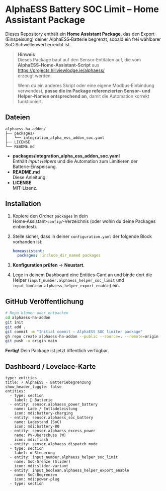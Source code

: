 # AlphaESS Battery SOC Limit – Home Assistant Package

Dieses Repository enthält ein **Home Assistant Package**, das den Export (Einspeisung)
deiner AlphaESS‑Batterie begrenzt, sobald ein frei wählbarer SoC‑Schwellenwert
erreicht ist.
> **Hinweis**  
> Dieses Package baut auf den Sensor‑Entitäten auf, die vom
> **AlphaESS‑Home‑Assistant‑Script** aus  
> <https://projects.hillviewlodge.ie/alphaess/>  
> erzeugt werden.  
>
> Wenn du ein anderes Skript oder eine eigene Modbus‑Einbindung verwendest,
> **passe die im Package referenzierten Sensor‑ und Helper‑Namen entsprechend an**,
> damit die Automation korrekt funktioniert.

## Dateien

```
alphaess-ha-addon/
├── packages/
│   └── integration_alpha_ess_addon_soc.yaml
├── LICENSE
└── README.md
```

- **packages/integration_alpha_ess_addon_soc.yaml**  
  Enthält *Input Helpers* und die Automation zum Limitieren der Batterie‑Einspeisung.
- **README.md**  
  Diese Anleitung.
- **LICENSE**  
  MIT-Lizenz.

## Installation

1. Kopiere den Ordner `packages` in dein Home‑Assistant‑`config/`‑Verzeichnis (oder
   wohin du deine Packages einbindest).
2. Stelle sicher, dass in deiner `configuration.yaml` der folgende Block vorhanden ist:

   ```yaml
   homeassistant:
     packages: !include_dir_named packages
   ```

3. **Konfiguration prüfen** → **Neustart**.
4. Lege in deinem Dashboard eine Entities‑Card an und binde dort die Helper
   (`input_number.alphaess_helper_soc_limit` und
   `input_boolean.alphaess_helper_export_enable`) ein.

## GitHub Veröffentlichung

```bash
# Repo klonen oder entpacken
cd alphaess-ha-addon
git init
git add .
git commit -m "Initial commit – AlphaESS SOC limiter package"
gh repo create alphaess-ha-addon --public --source=. --remote=origin
git push -u origin main
```

**Fertig!** Dein Package ist jetzt öffentlich verfügbar.

## Dashboard / Lovelace‑Karte

```
type: entities
title: ⚡️ AlphaESS - Batteriebegrenzung
show_header_toggle: false
entities:
  - type: section
    label: 🔋 Batterie
  - entity: sensor.alphaess_power_battery
    name: Lade / Entlade­leistung
    icon: mdi:battery-charging
  - entity: sensor.alphaess_soc_battery
    name: Ladestand (SoC)
    icon: mdi:battery-80
  - entity: sensor.alphaess_excess_power
    name: PV-Überschuss (W)
    icon: mdi:flash
  - entity: sensor.alphaess_dispatch_mode
  - type: section
    label: ⚙️ Steuerung
  - entity: input_number.alphaess_helper_soc_limit
    name: SoC-Grenze (Slider)
    icon: mdi:slider-variant
  - entity: input_boolean.alphaess_helper_export_enable
    name: SoC-Begrenzen
    icon: mdi:power-plug
  - type: section
```
